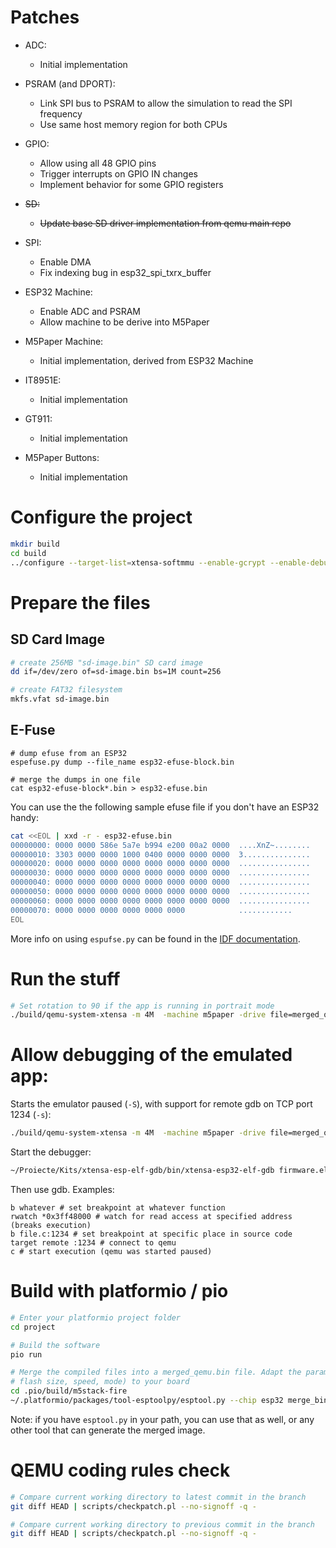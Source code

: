 # Patches

* ADC:
  * Initial implementation

* PSRAM (and DPORT):
  * Link SPI bus to PSRAM to allow the simulation to read the SPI frequency
  * Use same host memory region for both CPUs

* GPIO:
  * Allow using all 48 GPIO pins
  * Trigger interrupts on GPIO IN changes
  * Implement behavior for some GPIO registers

* ~~SD:~~
  * ~~Update base SD driver implementation from qemu main repo~~

* SPI:
  * Enable DMA
  * Fix indexing bug in esp32_spi_txrx_buffer

* ESP32 Machine:
  * Enable ADC and PSRAM
  * Allow machine to be derive into M5Paper

* M5Paper Machine:
  * Initial implementation, derived from ESP32 Machine

* IT8951E:
  * Initial implementation

* GT911:
  * Initial implementation

* M5Paper Buttons:
  * Initial implementation


# Configure the project

```bash
mkdir build
cd build
../configure --target-list=xtensa-softmmu --enable-gcrypt --enable-debug --disable-sanitizers --disable-strip --disable-user --disable-capstone --disable-vnc --prefix=/opt/esp-qemu --cc="ccache gcc"
```


# Prepare the files
## SD Card Image
```bash
# create 256MB "sd-image.bin" SD card image
dd if=/dev/zero of=sd-image.bin bs=1M count=256

# create FAT32 filesystem
mkfs.vfat sd-image.bin
```

## E-Fuse
```
# dump efuse from an ESP32
espefuse.py dump --file_name esp32-efuse-block.bin

# merge the dumps in one file
cat esp32-efuse-block*.bin > esp32-efuse.bin
```

You can use the the following sample efuse file if you don't have an ESP32 handy:
```bash
cat <<EOL | xxd -r - esp32-efuse.bin
00000000: 0000 0000 586e 5a7e b994 e200 00a2 0000  ....XnZ~........
00000010: 3303 0000 0000 1000 0400 0000 0000 0000  3...............
00000020: 0000 0000 0000 0000 0000 0000 0000 0000  ................
00000030: 0000 0000 0000 0000 0000 0000 0000 0000  ................
00000040: 0000 0000 0000 0000 0000 0000 0000 0000  ................
00000050: 0000 0000 0000 0000 0000 0000 0000 0000  ................
00000060: 0000 0000 0000 0000 0000 0000 0000 0000  ................
00000070: 0000 0000 0000 0000 0000 0000            ............
EOL
```

More info on using `espufse.py` can be found in the [IDF documentation](https://docs.espressif.com/projects/esptool/en/latest/esp32/espefuse/dump-cmd.html).


# Run the stuff
```bash
# Set rotation to 90 if the app is running in portrait mode
./build/qemu-system-xtensa -m 4M  -machine m5paper -drive file=merged_qemu.bin,if=mtd,format=raw -global driver=timer.esp32.timg,property=wdt_disable,value=true  -serial mon:stdio  -drive id=mysd,if=sd,format=raw,file=sd-image.bin,bus=0,unit=1 -drive id=efuse,if=none,format=raw,file=esp32-efuse.bin -global driver=it8951e,property=rotation,value=0
```


# Allow debugging of the emulated app:
Starts the emulator paused (`-S`), with support for remote gdb on TCP port 1234 (`-s`):
```bash
./build/qemu-system-xtensa -m 4M  -machine m5paper -drive file=merged_qemu.bin,if=mtd,format=raw -global driver=timer.esp32.timg,property=wdt_disable,value=true  -serial mon:stdio  -drive id=mysd,if=sd,format=raw,file=sd-image.bin,bus=0,unit=1 -drive id=efuse,if=none,format=raw,file=esp32-efuse.bin -global driver=it8951e,property=rotation,value=0 -S -s
```

Start the debugger:
```bash
~/Proiecte/Kits/xtensa-esp-elf-gdb/bin/xtensa-esp32-elf-gdb firmware.elf
```

Then use gdb. Examples:
```
b whatever # set breakpoint at whatever function
rwatch *0x3ff48000 # watch for read access at specified address (breaks execution)
b file.c:1234 # set breakpoint at specific place in source code
target remote :1234 # connect to qemu
c # start execution (qemu was started paused)
```


#  Build with platformio / pio
```bash
# Enter your platformio project folder
cd project

# Build the software
pio run

# Merge the compiled files into a merged_qemu.bin file. Adapt the parameters 
# flash size, speed, mode) to your board
cd .pio/build/m5stack-fire
~/.platformio/packages/tool-esptoolpy/esptool.py --chip esp32 merge_bin -o merged_qemu.bin --flash_mode dio --flash_freq 40m --flash_size 16MB --fill-flash-size 16MB   0x1000 bootloader.bin   0x8000 partitions.bin   0x10000 firmware.bin
```

Note: if you have `esptool.py` in your path, you can use that as well, or any other tool that can generate the merged image.


# QEMU coding rules check
```bash
# Compare current working directory to latest commit in the branch
git diff HEAD | scripts/checkpatch.pl --no-signoff -q -

# Compare current working directory to previous commit in the branch
git diff HEAD | scripts/checkpatch.pl --no-signoff -q -
```
